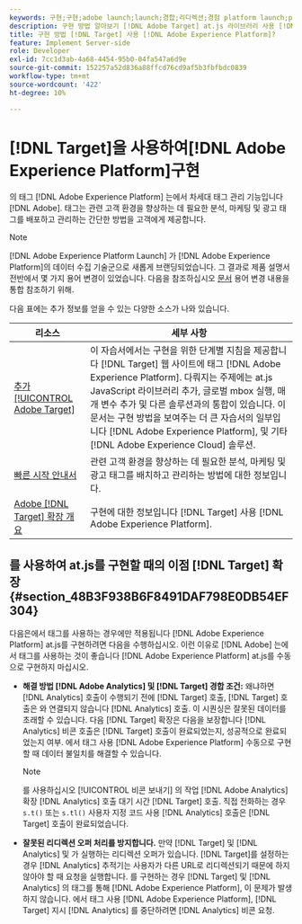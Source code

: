 ```yaml
---
keywords: 구현;구현;adobe launch;launch;경합;리디렉션;경험 platform launch;platform launch;태그;adobe platform
description: 구현 방법 알아보기 [!DNL Adobe Target] at.js 라이브러리 사용 [!DNL Adobe Experience Platform]를 구현하기 위해 선호되는 방법입니다 [!DNL Target].
title: 구현 방법 [!DNL Target] 사용 [!DNL Adobe Experience Platform]?
feature: Implement Server-side
role: Developer
exl-id: 7cc1d3ab-4a68-4454-95b0-04fa547a6d9e
source-git-commit: 152257a52d836a88ffcd76cd9af5b3fbfbdc0839
workflow-type: tm+mt
source-wordcount: '422'
ht-degree: 10%

---
```


# [!DNL Target]을 사용하여[!DNL Adobe Experience Platform]구현 

의 태그 [!DNL Adobe Experience Platform] 는에서 차세대 태그 관리 기능입니다 [!DNL Adobe]. 태그는 관련 고객 환경을 향상하는 데 필요한 분석, 마케팅 및 광고 태그를 배포하고 관리하는 간단한 방법을 고객에게 제공합니다.

>[!NOTE]
>
>[!DNL Adobe Experience Platform Launch] 가 [!DNL Adobe Experience Platform]의 데이터 수집 기술군으로 새롭게 브랜딩되었습니다. 그 결과로 제품 설명서 전반에서 몇 가지 용어 변경이 있었습니다. 다음을 참조하십시오 [문서](https://experienceleague.adobe.com/docs/experience-platform/tags/term-updates.html?lang=en) 용어 변경 내용을 통합 참조하기 위해.

다음 표에는 추가 정보를 얻을 수 있는 다양한 소스가 나와 있습니다.

| 리소스 | 세부 사항 |
|--- |--- |
| [추가 [!UICONTROL Adobe Target]](https://experienceleague.adobe.com/docs/launch-learn/implementing-in-websites-with-launch/implement-solutions/target.html#implement-solutions) | 이 자습서에서는 구현을 위한 단계별 지침을 제공합니다 [!DNL Target] 웹 사이트에 태그 [!DNL Adobe Experience Platform]. 다뤄지는 주제에는 at.js JavaScript 라이브러리 추가, 글로벌 mbox 실행, 매개 변수 추가 및 다른 솔루션과의 통합이 있습니다. 이 문서는 구현 방법을 보여주는 더 큰 자습서의 일부입니다 [!DNL Adobe Experience Platform], 및 기타 [!DNL Adobe Experience Cloud] 솔루션. |
| [빠른 시작 안내서](https://experienceleague.adobe.com/docs/experience-platform/tags/get-started/quick-start.html) | 관련 고객 환경을 향상하는 데 필요한 분석, 마케팅 및 광고 태그를 배치하고 관리하는 방법에 대한 정보입니다. |
| [Adobe [!DNL Target] 확장 개요](https://experienceleague.adobe.com/docs/experience-platform/tags/extensions/adobe/target/overview.html) | 구현에 대한 정보입니다 [!DNL Target] 사용 [!DNL Adobe Experience Platform]. |

## 를 사용하여 at.js를 구현할 때의 이점 [!DNL Target] 확장 {#section_48B3F938B6F8491DAF798E0DB54EF304}

다음은에서 태그를 사용하는 경우에만 적용됩니다 [!DNL Adobe Experience Platform] at.js를 구현하려면 다음을 수행하십시오. 이런 이유로 [!DNL Adobe] 는에서 태그를 사용하는 것이 좋습니다 [!DNL Adobe Experience Platform] at.js를 수동으로 구현하지 마십시오.

* **해결 방법 [!DNL Adobe Analytics] 및 [!DNL Target] 경합 조건:** 왜냐하면 [!DNL Analytics] 호출이 수행되기 전에 [!DNL Target] 호출, [!DNL Target] 호출은 와 연결되지 않습니다 [!DNL Analytics] 호출. 이 시퀀싱은 잘못된 데이터를 초래할 수 있습니다. 다음 [!DNL Target] 확장은 다음을 보장합니다 [!DNL Analytics] 비콘 호출은 [!DNL Target] 호출이 완료되었는지, 성공적으로 완료되었는지 여부. 에서 태그 사용 [!DNL Adobe Experience Platform] 수동으로 구현할 때 데이터 불일치를 해결할 수 있습니다.

   >[!NOTE]
   >
   >를 사용하십시오 [!UICONTROL 비콘 보내기] 의 작업 [!DNL Adobe Analytics] 확장 [!DNL Analytics] 호출 대기 시간 [!DNL Target] 호출. 직접 전화하는 경우 `s.t()` 또는 `s.tl()` 사용자 지정 코드 사용 [!DNL Analytics] 호출은 [!DNL Target] 호출이 완료되었습니다.

* **잘못된 리디렉션 오퍼 처리를 방지합니다.** 만약 [!DNL Target] 및 [!DNL Analytics] 및 가 실행하는 리디렉션 오퍼가 있습니다. [!DNL Target]를 설정하는 경우 [!DNL Analytics] 추적기는 사용자가 다른 URL로 리디렉션되기 때문에 하지 않아야 할 때 요청을 실행합니다. 를 구현하는 경우 [!DNL Target] 및 [!DNL Analytics] 의 태그를 통해 [!DNL Adobe Experience Platform], 이 문제가 발생하지 않습니다. 에서 태그 사용 [!DNL Adobe Experience Platform], [!DNL Target] 지시 [!DNL Analytics] 를 중단하려면 [!DNL Analytics] 비콘 요청.
